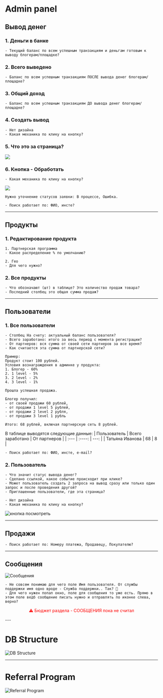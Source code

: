 # Admin panel

## Вывод денег

### 1. Деньги в банке

```
- Текущий баланс по всем успешным транзакциям и деньгам готовым к выводу блогерам/площадке?
```

### 2. Всего выведено

```
- Баланс по всем успешным транзакциям ПОСЛЕ вывода денег блогерам/площадке?
```

### 3. Общий доход

```
- Баланс по всем успешным транзакциям ДО вывода денег блогерам/площадке?
```

### 4. Создать вывод

```
- Нет дизайна
- Какая механика по клику на кнопку?
```

### 5. Что это за страница?

![](./withdraw_1.png)

### 6. Кнопка - Обработать

```
- Какая механика по клику на кнопку?
```
![](./withdraw_2.png)
```
Нужно уточнение статусов заявки: В процессе, Ошибка.
```
```
- Поиск работает по: ФИО, инсте?
```
---

## Продукты

### 1. Редактирование продукта

```
1. Партнерская программа
- Какое распределение % по умолчанию?

2. Гео
- Для чего нужно?
```

### 2. Все продукты

```
- Что обозначают (шт) в таблице? Это количество продаж товара?
- Последний столбец это общая сумма продаж?
```
---

## Пользователи

### 1. Все пользователи

```
- Столбец На счету: актуальный баланс пользователя?
- Всего заработано: итого за весь период с момента регистрации?
- От партнеров: вся сумма от своей сети партнеров за все время?
- Как считается эта сумма от партнерской сети?

Пример:
Продукт стоит 100 рублей. 
Условия вознаграждения в админке у продукта:
1. Блогер - 60%
2. 1 level - 5%
3. 2 level - 2%
4. 3 level - 1%

Прошла успешная продажа. 

Блогер получил: 
- от своей продажи 60 рублей,
- от продажи 1 level 5 рублей,
- от продажи 2 level 2 рубля,
- от продажи 3 level 1 рубль

Итого: 68 рублей, включая партнерскую сеть 8 рублей.
```
В таблице выводятся следующие данные:
| Пользователь      | Всего заработано | От партнеров     |
| :---        |    :----:   |          ---: |
| Татьяна Иванова      | 68       | 8   |

```
- Поиск работает по: ФИО, инсте, e-mail?
```

### 2. Пользователь

```
- Что значит статус вывода денег? 
- Сделано ссылкой, какое событие происходит при клике?
- Может пользователь создать 2 запроса на вывод сразу или только один запрос и после проведения другой?
- Приглашенные пользователи, где эта страница?
```

```
- Нет дизайна
- Какая механика по клику на кнопку? 
```
![](./withdraw_3.png "кнопка посмотреть")

---

## Продажи

```
- Поиск работает по: Номеру платежа, Продавецу, Покупателю?
```
---

## Сообщения

![](./message.png "Сообщения")
```
- Не совсем понимаю для чего поле Имя пользователя. От службы поддержки имя одно вроде - Служба поддержки.. Так? 🙂
- Для чего нужен попап окно, поле для сообщения то уже есть. Прямо в этом поле ведб сообщение писать нужно и отправлять по иконке слева, верно?
```
<p style="text-align:center; color:red" > ⚠️ Бюджет раздела - СООБЩЕНИЯ пока не считал</p>
---

# DB Structure

![DB Structure](./drawSQL.png "DB Structure")
___

# Referral Program

![Referral Program](./NoMoneyNoHoney.jpg "Referral Program")
